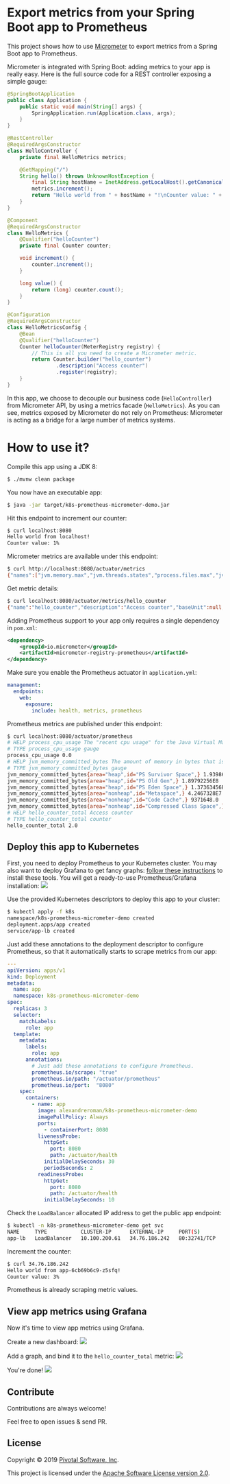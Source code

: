 # Export metrics from your Spring Boot app to Prometheus

This project shows how to use
[Micrometer](https://micrometer.io) to export metrics from a Spring Boot
app to Prometheus.

Micrometer is integrated with Spring Boot: adding metrics to your app
is really easy. Here is the full source code for a REST controller
exposing a simple gauge:
```java
@SpringBootApplication
public class Application {
    public static void main(String[] args) {
        SpringApplication.run(Application.class, args);
    }
}

@RestController
@RequiredArgsConstructor
class HelloController {
    private final HelloMetrics metrics;

    @GetMapping("/")
    String hello() throws UnknownHostException {
        final String hostName = InetAddress.getLocalHost().getCanonicalHostName();
        metrics.increment();
        return "Hello world from " + hostName + "!\nCounter value: " + metrics.value();
    }
}

@Component
@RequiredArgsConstructor
class HelloMetrics {
    @Qualifier("helloCounter")
    private final Counter counter;

    void increment() {
        counter.increment();
    }

    long value() {
        return (long) counter.count();
    }
}

@Configuration
@RequiredArgsConstructor
class HelloMetricsConfig {
    @Bean
    @Qualifier("helloCounter")
    Counter helloCounter(MeterRegistry registry) {
        // This is all you need to create a Micrometer metric.
        return Counter.builder("hello_counter")
                .description("Access counter")
                .register(registry);
    }
}
```

In this app, we choose to decouple our business code (`HelloController`)
from Micrometer API, by using a metrics facade (`HelloMetrics`).
As you can see, metrics exposed by Micrometer do not rely on Prometheus:
Micrometer is acting as a bridge for a large number of metrics systems.

# How to use it?

Compile this app using a JDK 8:
```bash
$ ./mvnw clean package
```

You now have an executable app:
```bash
$ java -jar target/k8s-prometheus-micrometer-demo.jar
```

Hit this endpoint to increment our counter:
```bash
$ curl localhost:8080
Hello world from localhost!
Counter value: 1%
```

Micrometer metrics are available under this endpoint:
```bash
$ curl http://localhost:8080/actuator/metrics
{"names":["jvm.memory.max","jvm.threads.states","process.files.max","jvm.gc.memory.promoted","system.load.average.1m","jvm.memory.used","jvm.gc.max.data.size","jvm.gc.pause","jvm.memory.committed","system.cpu.count","logback.events","tomcat.global.sent","hello_counter","jvm.buffer.memory.used","tomcat.sessions.created","jvm.threads.daemon","system.cpu.usage","jvm.gc.memory.allocated","tomcat.global.request.max","tomcat.global.request","tomcat.sessions.expired","jvm.threads.live","jvm.threads.peak","tomcat.global.received","process.uptime","tomcat.sessions.rejected","process.cpu.usage","tomcat.threads.config.max","jvm.classes.loaded","jvm.classes.unloaded","tomcat.global.error","tomcat.sessions.active.current","tomcat.sessions.alive.max","jvm.gc.live.data.size","tomcat.threads.current","process.files.open","jvm.buffer.count","jvm.buffer.total.capacity","tomcat.sessions.active.max","tomcat.threads.busy","process.start.time"]}%
```

Get metric details:
```bash
$ curl localhost:8080/actuator/metrics/hello_counter
{"name":"hello_counter","description":"Access counter","baseUnit":null,"measurements":[{"statistic":"COUNT","value":2.0}],"availableTags":[]}%
```

Adding Prometheus support to your app only requires a single dependency in `pom.xml`:
```xml
<dependency>
    <groupId>io.micrometer</groupId>
    <artifactId>micrometer-registry-prometheus</artifactId>
</dependency>
```

Make sure you enable the Prometheus actuator in `application.yml`:
```yaml
management:
  endpoints:
    web:
      exposure:
        include: health, metrics, prometheus
```

Prometheus metrics are published under this endpoint:
```bash
$ curl localhost:8080/actuator/prometheus
# HELP process_cpu_usage The "recent cpu usage" for the Java Virtual Machine process
# TYPE process_cpu_usage gauge
process_cpu_usage 0.0
# HELP jvm_memory_committed_bytes The amount of memory in bytes that is committed for the Java virtual machine to use
# TYPE jvm_memory_committed_bytes gauge
jvm_memory_committed_bytes{area="heap",id="PS Survivor Space",} 1.9398656E7
jvm_memory_committed_bytes{area="heap",id="PS Old Gen",} 1.89792256E8
jvm_memory_committed_bytes{area="heap",id="PS Eden Space",} 1.37363456E8
jvm_memory_committed_bytes{area="nonheap",id="Metaspace",} 4.2467328E7
jvm_memory_committed_bytes{area="nonheap",id="Code Cache",} 9371648.0
jvm_memory_committed_bytes{area="nonheap",id="Compressed Class Space",} 6029312.0
# HELP hello_counter_total Access counter
# TYPE hello_counter_total counter
hello_counter_total 2.0
```

## Deploy this app to Kubernetes

First, you need to deploy Prometheus to your Kubernetes cluster. You may also
want to deploy Grafana to get fancy graphs:
[follow these instructions](https://github.com/pivotal-cf/charts-grafana)
to install these tools. You will get a ready-to-use Prometheus/Grafana installation:
<img src="https://i.imgur.com/Tbrw1ST.png"/>

Use the provided Kubernetes descriptors to deploy this app to your cluster:
```bash
$ kubectl apply -f k8s
namespace/k8s-prometheus-micrometer-demo created
deployment.apps/app created
service/app-lb created
```
Just add these annotations to the deployment descriptor to configure Prometheus,
so that it automatically starts to scrape metrics from our app:
```yaml
---
apiVersion: apps/v1
kind: Deployment
metadata:
  name: app
  namespace: k8s-prometheus-micrometer-demo
spec:
  replicas: 3
  selector:
    matchLabels:
      role: app
  template:
    metadata:
      labels:
        role: app
      annotations:
        # Just add these annotations to configure Prometheus.
        prometheus.io/scrape: "true"
        prometheus.io/path: "/actuator/prometheus"
        prometheus.io/port:  "8080"
    spec:
      containers:
        - name: app
          image: alexandreroman/k8s-prometheus-micrometer-demo
          imagePullPolicy: Always
          ports:
            - containerPort: 8080
          livenessProbe:
            httpGet:
              port: 8080
              path: /actuator/health
            initialDelaySeconds: 30
            periodSeconds: 2
          readinessProbe:
            httpGet:
              port: 8080
              path: /actuator/health
            initialDelaySeconds: 10
```

Check the `LoadBalancer` allocated IP address to get the public app endpoint:
```bash
$ kubectl -n k8s-prometheus-micrometer-demo get svc
NAME     TYPE           CLUSTER-IP      EXTERNAL-IP     PORT(S)        AGE
app-lb   LoadBalancer   10.100.200.61   34.76.186.242   80:32741/TCP   67m
```

Increment the counter:
```bash
$ curl 34.76.186.242
Hello world from app-6cb69b6c9-z5sfq!
Counter value: 3%
```

Prometheus is already scraping metric values.

## View app metrics using Grafana

Now it's time to view app metrics using Grafana.

Create a new dashboard:
<img src="https://i.imgur.com/fse6YPO.png"/>

Add a graph, and bind it to the `hello_counter_total` metric:
<img src="https://i.imgur.com/dKPbxql.png"/>

You're done!
<img src="https://i.imgur.com/hkKCW1k.png"/>

## Contribute

Contributions are always welcome!

Feel free to open issues & send PR.

## License

Copyright &copy; 2019 [Pivotal Software, Inc](https://pivotal.io).

This project is licensed under the [Apache Software License version 2.0](https://www.apache.org/licenses/LICENSE-2.0).
